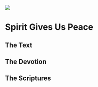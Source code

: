 <img class="intro-right" src="/images/book-ccss-3.jpg">

# Spirit Gives Us Peace

## The Text

## The Devotion

## The Scriptures
